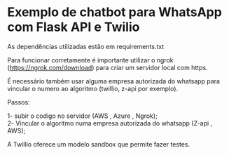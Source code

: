 # Exemplo de chatbot para WhatsApp com Flask API e Twilio

As dependências utilizadas estão em requirements.txt

Para funcionar corretamente é importante utilizar o ngrok (https://ngrok.com/download) para criar um servidor local com https. 

É necessário também usar alguma empresa autorizada do whatsapp para vincular o numero ao algoritmo (twillio, z-api por exemplo).

Passos:

1- subir o codigo no servidor (AWS , Azure , Ngrok);  
2- Vincular o algoritmo numa empresa autorizada do whatsapp (Z-api , AWS);

A Twillio oferece um modelo sandbox que permite fazer testes. 

